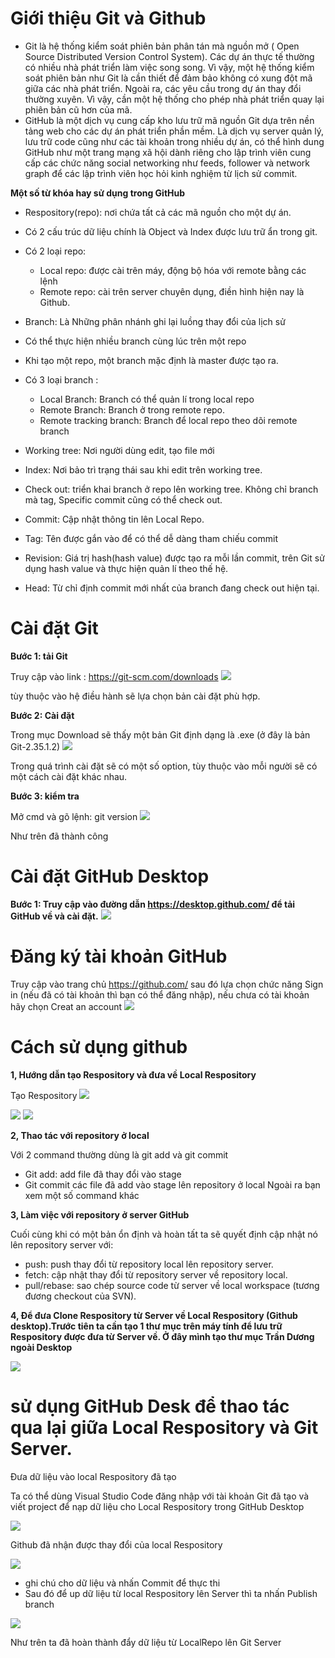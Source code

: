 # Giới thiệu Git và Github
- Git là hệ thống kiểm soát phiên bản phân tán mà nguồn mở ( Open Source Distributed Version Control System). Các dự án thực tế thường có nhiều nhà phát triển làm việc song song. Vì vậy, một hệ thống kiểm soát phiên bản như Git là cần thiết để đảm bảo không có xung đột mã giữa các nhà phát triển. Ngoài ra, các yêu cầu trong dự án thay đổi thường xuyên. Vì vậy, cần một hệ thống cho phép nhà phát triển quay lại phiên bản cũ hơn của mã.
- GitHub là một dịch vụ cung cấp kho lưu trữ mã nguồn Git dựa trên nền tảng web cho các dự án phát triển phần mềm. Là dịch vụ server quản lý, lưu trữ code cũng như các tài khoản trong nhiều dự án, có thể hình dung GitHub như một trang mạng xã hội dành riêng cho lập trình viên cung cấp các chức năng social networking như feeds, follower và network graph để các lập trình viên học hỏi kinh nghiệm từ lịch sử commit.

**Một số từ khóa hay sử dụng trong GitHub**
- Respository(repo): nơi chứa tất cả các mã nguồn cho một dự án.
- Có 2 cấu trúc dữ liệu chính là Object và Index được lưu trữ ẩn trong git.
- Có 2 loại repo: 
	+ Local repo: được cài trên máy, động bộ hóa với remote bằng các lệnh
	+ Remote repo: cài trên server chuyên dụng, điền hình hiện nay là Github.

- Branch: Là Những phân nhánh ghi lại luồng thay đổi của lịch sử
- Có thể thực hiện nhiều branch cùng lúc trên một repo
- Khi tạo một repo, một branch mặc định là master được tạo ra.

- Có 3 loại branch : 

	+ Local Branch: Branch có thể quản lí trong local repo
	+ Remote Branch: Branch ở trong remote repo.
	+ Remote tracking branch: Branch để local repo theo dõi remote branch

- Working tree: Nơi người dùng edit, tạo file mới

- Index: Nơi bảo trì trạng thái sau khi edit trên working tree.

- Check out: triển khai branch ở repo lên working tree. Không chỉ branch mà tag, Specific commit cũng có thể check out.

- Commit: Cập nhật thông tin lên Local Repo.

- Tag: Tên được gắn vào để có thể dễ dàng tham chiếu commit

- Revision: Giá trị hash(hash value) được tạo ra mỗi lần commit, trên Git sử dụng hash value và thực hiện quản lí theo thế hệ.

- Head: Từ chỉ định commit mới nhất của branch đang check out hiện tại.

# Cài đặt Git 
**Bước 1: tải Git**

Truy cập vào link : https://git-scm.com/downloads
<img src="img/1.png">

tùy thuộc vào hệ điều hành sẽ lựa chọn bản cài đặt phù hợp.

**Bước 2: Cài đặt**

Trong mục Download sẽ thấy một bản Git định dạng là .exe (ở đây là bản Git-2.35.1.2)
<img src="img/2.png">

Trong quá trình cài đặt sẽ có một số option, tùy thuộc vào mỗi người sẽ có một cách cài đặt khác nhau.

**Bước 3: kiểm tra**

Mở cmd và gõ lệnh: git version 
<img src="img/3.png">

Như trên đã thành công 

# Cài đặt GitHub Desktop
**Bước 1: Truy cập vào đường dẫn https://desktop.github.com/ để tải GitHub về và cài đặt.**
<img src="img/4.png">

# Đăng ký tài khoản GitHub

Truy cập vào trang chủ https://github.com/ sau đó lựa chọn chức năng Sign in (nếu đã có tài khoản thì bạn có thể đăng nhập), nếu chưa có tài khoản hãy chọn Creat an account
<img src="img/5.png">

# Cách sử dụng github

**1, Hướng dẫn tạo Respository và đưa về Local Respository**

Tạo Respository
<img src="img/6.png">

<img src="img/7.png">


<img src="img/8.png">

**2, Thao tác với repository ở local**

Với 2 command thường dùng là git add và git commit

- Git add: add file đã thay đổi vào stage
- Git commit các file đã add vào stage lên repository ở local Ngoài ra bạn xem một số command khác

**3, Làm việc với repository ở server GitHub**

Cuối cùng khi có một bản ổn định và hoàn tất ta sẽ quyết định cập nhật nó lên repository server với:

- push: push thay đổi từ repository local lên repository server.
- fetch: cập nhật thay đổi từ repository server về repository local.
- pull/rebase: sao chép source code từ server về local workspace (tương đương checkout của SVN).


**4, Để đưa Clone Respository từ Server về Local Respository (Github desktop).Trước tiên ta cần tạo 1 thư mục trên máy tính để lưu trữ Respository được đưa từ Server về. Ở đây mình tạo thư mục Trần Dương ngoài Desktop**
 
<img src="img/9.png">

# sử dụng GitHub Desk để thao tác qua lại giữa Local Respository và Git Server.

Đưa dữ liệu vào local Respository đã tạo

Ta có thể dùng Visual Studio Code đăng nhập với tài khoản Git đã tạo và viết project để nạp dữ liệu cho Local Respository trong GitHub Desktop

<img src="img/11.png">

Github đã nhận được thay đổi của local Respository

<img src="img/10.png">



- ghi chú cho dữ liệu và nhấn Commit để thực thi
- Sau đó để up dữ liệu từ local Respository lên Server thì ta nhấn Publish branch


<img src="img/12.png">

Như trên ta đã hoàn thành đẩy dữ liệu từ LocalRepo lên Git Server